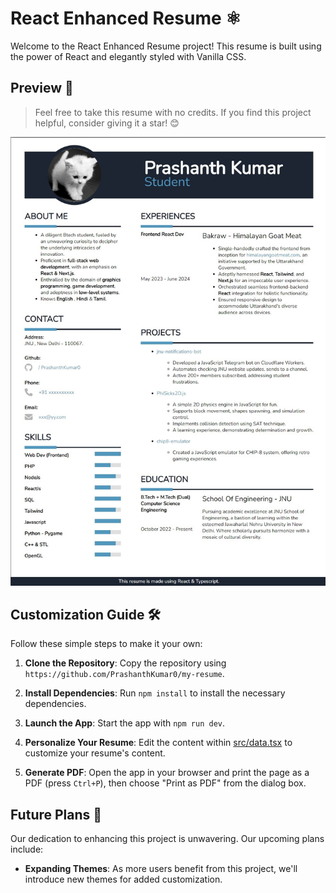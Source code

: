 # React Enhanced Resume ⚛️

Welcome to the React Enhanced Resume project! This resume is built using the power of React and elegantly styled with Vanilla CSS.

## Preview 📄
> Feel free to take this resume with no credits. If you find this project helpful, consider giving it a star! 😊

![Resume Preview](./readme-assets/demo.jpg)

## Customization Guide 🛠️

Follow these simple steps to make it your own:

1. **Clone the Repository**: Copy the repository using `https://github.com/PrashanthKumar0/my-resume`.

2. **Install Dependencies**: Run `npm install` to install the necessary dependencies.

3. **Launch the App**: Start the app with `npm run dev`.

4. **Personalize Your Resume**: Edit the content within [src/data.tsx](src/data.tsx) to customize your resume's content.

5. **Generate PDF**: Open the app in your browser and print the page as a PDF (press `Ctrl+P`), then choose "Print as PDF" from the dialog box.

## Future Plans 🚀

Our dedication to enhancing this project is unwavering. Our upcoming plans include:

- **Expanding Themes**: As more users benefit from this project, we'll introduce new themes for added customization.
